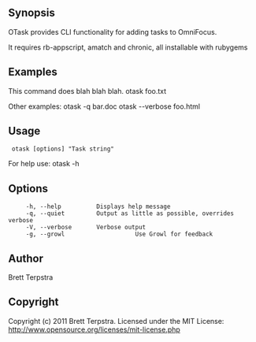 ## Synopsis 

OTask provides CLI functionality for adding tasks to OmniFocus. 

It requires rb-appscript, amatch and chronic, all installable with rubygems

## Examples
This command does blah blah blah.
     otask foo.txt

Other examples:
     otask -q bar.doc
     otask --verbose foo.html

## Usage 

     otask [options] "Task string"

For help use: otask -h

## Options
		 -h, --help          Displays help message
		 -q, --quiet         Output as little as possible, overrides verbose
		 -V, --verbose       Verbose output
		 -g, --growl					Use Growl for feedback

## Author

Brett Terpstra

## Copyright

Copyright (c) 2011 Brett Terpstra. Licensed under the MIT License:
<http://www.opensource.org/licenses/mit-license.php>